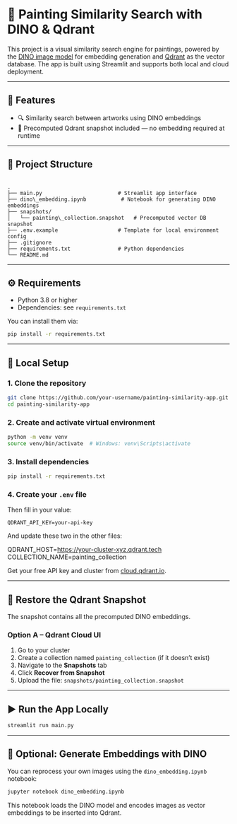 # 🎨 Painting Similarity Search with DINO & Qdrant

This project is a visual similarity search engine for paintings, powered by the [DINO image model](https://ai.facebook.com/blog/dino-self-supervised-learning/) for embedding generation and [Qdrant](https://qdrant.tech) as the vector database. The app is built using Streamlit and supports both local and cloud deployment.

---

## 🚀 Features

- 🔍 Similarity search between artworks using DINO embeddings
- 🧠 Precomputed Qdrant snapshot included — no embedding required at runtime
---

## 📁 Project Structure

```

.
├── main.py                        # Streamlit app interface
├── dino\_embedding.ipynb           # Notebook for generating DINO embeddings
├── snapshots/
│   └── painting\_collection.snapshot   # Precomputed vector DB snapshot
├── .env.example                   # Template for local environment config
├── .gitignore
├── requirements.txt               # Python dependencies
└── README.md

````

---

## ⚙️ Requirements

- Python 3.8 or higher
- Dependencies: see `requirements.txt`

You can install them via:

```bash
pip install -r requirements.txt
````

---

## 🧪 Local Setup

### 1. Clone the repository

```bash
git clone https://github.com/your-username/painting-similarity-app.git
cd painting-similarity-app
```

### 2. Create and activate virtual environment

```bash
python -m venv venv
source venv/bin/activate  # Windows: venv\Scripts\activate
```

### 3. Install dependencies

```bash
pip install -r requirements.txt
```

### 4. Create your `.env` file

Then fill in your value:

```env
QDRANT_API_KEY=your-api-key
```

And update these two in the other files:

QDRANT_HOST=https://your-cluster-xyz.qdrant.tech
COLLECTION_NAME=painting_collection

Get your free API key and cluster from [cloud.qdrant.io](https://cloud.qdrant.io).

---

## 💾 Restore the Qdrant Snapshot

The snapshot contains all the precomputed DINO embeddings.

### Option A – Qdrant Cloud UI

1. Go to your cluster
2. Create a collection named `painting_collection` (if it doesn’t exist)
3. Navigate to the **Snapshots** tab
4. Click **Recover from Snapshot**
5. Upload the file: `snapshots/painting_collection.snapshot`

---

## ▶️ Run the App Locally

```bash
streamlit run main.py
```

---

## 📓 Optional: Generate Embeddings with DINO

You can reprocess your own images using the `dino_embedding.ipynb` notebook:

```bash
jupyter notebook dino_embedding.ipynb
```

This notebook loads the DINO model and encodes images as vector embeddings to be inserted into Qdrant.


